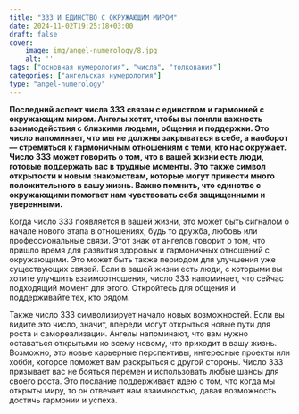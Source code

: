 ```yaml
---
title: "333 И ЕДИНСТВО С ОКРУЖАЮЩИМ МИРОМ"
date: 2024-11-02T19:25:18+03:00
draft: false
cover:
    image: img/angel-numerology/8.jpg
    alt: ''
tags: ["основная нумерология", "числа", "толкования"]
categories: ["ангельская нумерология"]
type: "angel-numerology"
---
```


**Последний аспект числа 333 связан с единством и гармонией с окружающим миром. Ангелы хотят, чтобы вы поняли важность взаимодействия с близкими людьми, общения и поддержки. Это число напоминает, что мы не должны закрываться в себе, а наоборот — стремиться к гармоничным отношениям с теми, кто нас окружает. Число 333 может говорить о том, что в вашей жизни есть люди, готовые поддержать вас в трудные моменты. Это также символ открытости к новым знакомствам, которые могут принести много положительного в вашу жизнь. Важно помнить, что единство с окружающими помогает нам чувствовать себя защищенными и уверенными.**

Когда число 333 появляется в вашей жизни, это может быть сигналом о начале нового этапа в отношениях, будь то дружба, любовь или профессиональные связи. Этот знак от ангелов говорит о том, что пришло время для развития здоровых и гармоничных отношений с окружающими. Это может быть также периодом для улучшения уже существующих связей. Если в вашей жизни есть люди, с которыми вы хотите улучшить взаимоотношения, число 333 напоминает, что сейчас подходящий момент для этого. Откройтесь для общения и поддерживайте тех, кто рядом.

Также число 333 символизирует начало новых возможностей. Если вы видите это число, значит, впереди могут открыться новые пути для роста и самореализации. Ангелы напоминают, что вам нужно оставаться открытыми ко всему новому, что приходит в вашу жизнь. Возможно, это новые карьерные перспективы, интересные проекты или хобби, которое поможет вам раскрыться с другой стороны. Число 333 призывает вас не бояться перемен и использовать любые шансы для своего роста. Это послание поддерживает идею о том, что когда мы открыты миру, то он отвечает нам взаимностью, давая возможность достичь гармонии и успеха.
